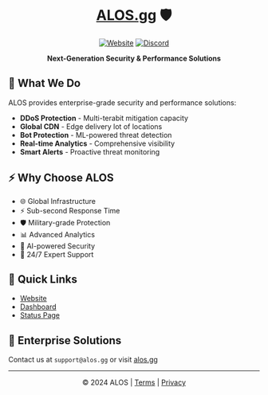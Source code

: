 <div align="center">
  
# [ALOS.gg](https://alos.gg) 🛡️
  
[![Website](https://img.shields.io/website?url=https%3A%2F%2Falos.gg&style=for-the-badge)](https://alos.gg)
[![Discord](https://img.shields.io/discord/REPLACE_WITH_ID?style=for-the-badge&logo=discord)](https://discord.gg/alos)

**Next-Generation Security & Performance Solutions**

</div>

## 🚀 What We Do

ALOS provides enterprise-grade security and performance solutions:

- **DDoS Protection** - Multi-terabit mitigation capacity
- **Global CDN** - Edge delivery lot of locations
- **Bot Protection** - ML-powered threat detection
- **Real-time Analytics** - Comprehensive visibility
- **Smart Alerts** - Proactive threat monitoring

## ⚡ Why Choose ALOS

- 🌐 Global Infrastructure
- ⚡ Sub-second Response Time
- 🛡️ Military-grade Protection
- 📊 Advanced Analytics
- 🤖 AI-powered Security
- 💬 24/7 Expert Support

## 🔗 Quick Links

- [Website](https://alos.gg)
- [Dashboard](https://alos.gg/dash)
- [Status Page](https://status.alos.gg)

## 💼 Enterprise Solutions

Contact us at `support@alos.gg` or visit [alos.gg](https://alos.gg/#pricing)

---

<div align="center">
  
© 2024 ALOS | [Terms](https://github.com/ddosnotification/alos/blob/main/ToS.md) | [Privacy](https://github.com/ddosnotification/alos/blob/main/PP.md)

</div>
